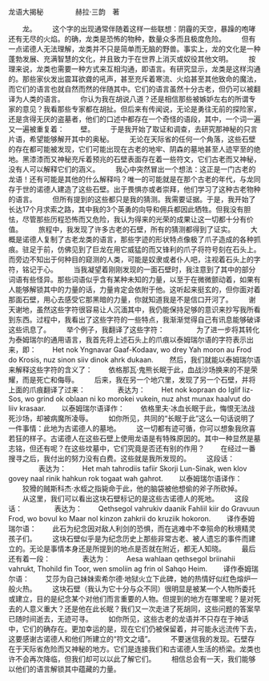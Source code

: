 龙语大揭秘
　　
　　赫拉·三韵　著

　　龙。
　　这个字的出现通常伴随着这样一些联想：阴霾的天空，暴躁的咆哮还有无尽的火焰。的确，龙类是恐怖的物种，数量众多而且极度危险。
　　但有一点诺德人无法理解，龙类并不只是简单而无脑的野兽。事实上，龙的文化是一种蓬勃发展、充满智慧的文化，并且致力于在世界上消灭或奴役其他文明。
　　按理来说，龙类也需要一种方式来互相沟通，即语言。有研究显示，龙类是这样沟通的。那些家伙发出震耳欲聋的吼声，甚至充斥着寒流、火焰甚至其他致命的魔法，而它们的语言也就自然而然的伴随其中。它们的语言虽然十分古老，但仍可以被翻译为人类的语言。
　　你认为我在胡说八道？还是相信那些被嫉妒左右的所谓专家的意见？我看那些专家都在胡扯。但后来有传闻说，无论是勇往无前的探险家，还是贪得无厌的盗墓者，他们的口述中都存在一个奇怪的语段，其中，一个词一遍又一遍被重复着：
　　壁。
　　于是我开始了取证和调查，去研究那神秘的只言片语，希望能够解开其中的奥秘。
　　无论在天际省的任何一个角落，这些石壁的存在都可能被发现，它们可能出现在古老的地牢、阴森的墓地甚至人迹罕至的绝地。黑漆漆而又神秘充斥着预兆的石壁表面存在着一些符文，它们古老而又神秘，没有人可以解释它们的涵义。
　　我心中突然冒出一个想法：这正是一门古老的龙语！还有可能是其他的什么解释吗？唯一的可能就是在那个古老的年代，与龙同存于世的诺德人建造了这些石壁。出于畏惧亦或者崇拜，他们学习了这种古老物种的语言。
　　但所有提到的这些都只是我的猜测。我需要证据。于是，我开始了长达17个月求索之路，其中我的3个英勇的向导和佣兵都因此牺牲。但我没有胆怯，尽管那些历程恐怖而又危险，我认为得来的光荣的成果让这一切都十分有价值。
　　旅程中，我发现了许多古老的石壁，所有的猜测都得到了证实。
　　大概是诺德人复制了古老龙类的语言，那些字迹的形状特点像极了爪子造成的各种抓痕。驻足于前，仿佛见到了巨龙在用它威猛的而又锋利的爪子将符号刻在石头上。而旁边不知出于何种目的窥测的人类，可能是奴隶或者仆人吧，注视着石头上的字符，铭记于心。
　　当我凝望着刚刚发现的一面石壁时，我注意到了其中的部分词语有些怪异。那些词语似乎含有某种未知的力量，以至于在微微颤动着，如果有人能够解锁其中的力量的话，力量肯定会依附于他。这听起来挺玄的，但你面对着那面石壁，用心去感受它那黑暗的力量，你就知道我是不是信口开河了。
　　谢天谢地，虽然这些字符很容易让人沉湎其中，我仍能保持足够的意识来抄写我所看到东西。过程中，我看出了这些字符的一些特点，我渐渐觉得自己有讯息能够破译这些讯息了。
　　举个例子，我翻译了这些字符：
　　
　　为了进一步将其转化为泰姆瑞尔的通用语言，我首先将上述石头上的爪痕以泰姆瑞尔语的字符表示出来，即：
　　Het nok Yngnavar Gaaf-Kodaav, wo drey Yah moron au Frod do Krosis, nuz sinon siiv dinok ahrk dukaan.
　　然后，我们就能以泰姆瑞尔语来解释这些字符的含义了：
　　依格那瓦·鬼熊长眠于此，血战沙场换来的不是荣耀，而是死亡和侮辱。
　　后来，我在另一个地穴里，发现了另一个石壁，并将上面的爪痕翻译了过来：
　　
　　表达为：
　　Het nok kopraan do Iglif Iiz-Sos, wo grind ok oblaan ni ko morokei vukein, nuz ahst munax haalvut do liiv krasaar.
　　以泰姆瑞尔语译作：
　　依格里夫·冰血长眠于此，悔恨无法战死沙场，却被病魔所凌辱。
　　如你所见，共同的“长眠于此”这么一句话说明了一件事情：此地为古诺德人的墓地。
　　这一切都有迹可循，你可以想象我欣喜若狂的样子。古诺德人在这些石壁上使用龙语是有特殊原因的。其中一种显然是墓志铭，但还有呢？在这些坟墓中，它们究竟是否还有别的作用？
　　在经过一番搜寻之后，我付出的努力没有白费。这些就是我所发现的。
　　这段话：
　　
　　表达为：
　　Het mah tahrodiis tafiir Skorji Lun-Sinak, wen klov govey naal rinik hahkun rok togaat wah gahrot.
　　以泰姆瑞尔语译作：
　　狡猾的贼斯科杰·水蛭之指毙命于此，他的脑袋被他想偷的斧子所砍掉。
　　从这里，我们可以看出这块石壁标记的是这些古诺德人的死地。
　　这段话：
　　
　　表达为：
　　Qethsegol vahrukiv daanik Fahliil kiir do Gravuun Frod, wo bovul ko Maar nol kinzon zahkrii do kruziik hokoron.
　　译作泰姆瑞尔语：
　　此石为纪念因对敌人利剑的恐惧，而在逃难中不幸殒命的秋境精灵孩子们。
　　这块石壁似乎是为纪念历史上那些非常古老、被人遗忘的事件而建立的。无论是事情本身还是所提到的地点是否就在附近，都无人知晓。
　　最后还有着一段：
　　
　　表达为：
　　Aesa wahlaan qethsegol briinahii vahrukt, Thohild fin Toor, wen smoliin ag frin ol Sahqo Heim.
　　译作泰姆瑞尔语：
　　艾莎为自己妹妹索希尔德·地狱火立下此碑，她的热情好似红色熔炉一般火热。
　　这块石壁（我认为它十分与众不同）很明显是被某一个人物所委托或建立，目的是纪念某个对他们而言重要的人物。但提到的地方在哪里呢？是对死去的人意义重大？还是他在此长眠？我们又一次走进了死胡同，这些问题的答案早已随时间逝去，无迹可寻。
　　如你所见，这些古老的龙语并不只存在于神话中，它们的确存在。更加幸运的是，现在它们仍被保留着，并可能永远流传下去，这要感谢古诺德人和他们所建立的“符文之墙”。
　　不要迷信我的发现。石壁存在于天际省危险而又神秘的地方。它们是连接我们和古诺德人生活的桥梁。龙类也许不会再次降临，但我们却可以以此了解它们。
　　相信总会有一天，我们能够以他们的语言解锁其中蕴藏的力量。
